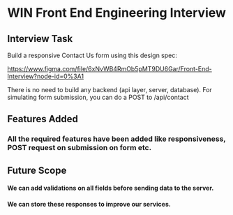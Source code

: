 # WIN Front End Engineering Interview

## Interview Task

Build a responsive Contact Us form using this design spec:

https://www.figma.com/file/6xNvWB4RmOb5pMT9DU6Gar/Front-End-Interview?node-id=0%3A1

There is no need to build any backend (api layer, server, database). For simulating form submission, you can do a POST to /api/contact

## Features Added
### All the required features have been added like responsiveness, POST request on submission on form etc.

## Future Scope
#### We can add validations on all fields before sending data to the server.
#### We can store these responses to improve our services.
